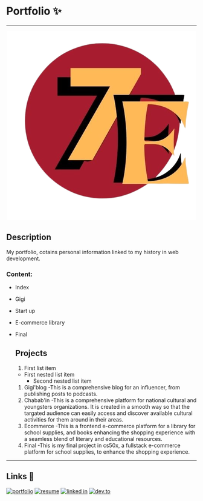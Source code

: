 # Portfolio ✨
---
<p align="center">
  <img src="logo2.png" alt="alt text">
</p>

## Description 
My portfolio, cotains personal information linked to my history in web development.
### Content:
- Index
* Gigi
+ Start up
+ E-commerce library
+ Final
  ## Projects

  1. First list item
   - First nested list item
     - Second nested list item
  1. Gigi'blog
     -This is a comprehensive blog for an influencer, from publishing posts to podcasts.
  2. Chabab'in
      -This is a comprehensive platform for national cultural and youngsters organizations. It is created in a smooth way so that the targated audience can easily access and discover available cultural activities for them around in their areas.
  3. Ecommerce
      -This is a frontend e-commerce platform for a library for school supplies, and books
           enhancing the shopping experience with a seamless blend of literary and educational resources.
  4. Final
      -This is my final project in cs50x, a fullstack e-commerce platform for school supplies,
           to enhance the shopping experience.
---
## Links 🔗
[![portfolio](https://img.shields.io/badge/portfolio-000000?style=for-the-badge&logo=google&logoColor=white)](https://tarenjk24.github.io/port/index.html)
[![resume](https://img.shields.io/badge/Resume-000000?style=for-the-badge&logo=google&logoColor=white)](https://github.com/tarenjk24/port/blob/main/resume.pdf)
[![linked in](https://img.shields.io/badge/Linkedin-000000?style=for-the-badge&logo=Linkedin&logoColor=white)](https://www.linkedin.com/in/eter-nada-9a457a2bb/)
[![dev.to](https://img.shields.io/badge/Dev.to-000000?style=for-the-badge&logo=dev.to&logoColor=white)](https://dev.to/eter7)
